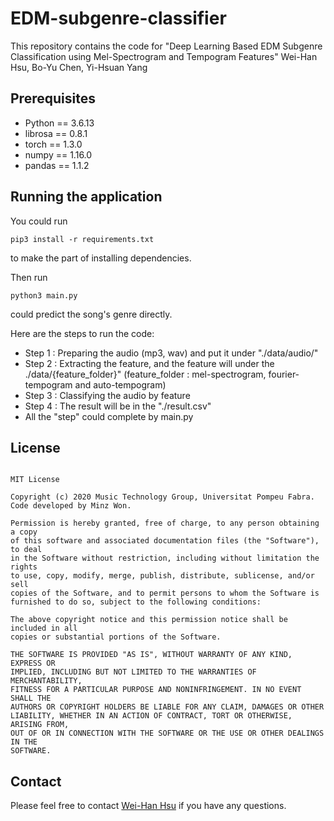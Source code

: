 # EDM-subgenre-classifier
This repository contains the code for "Deep Learning Based EDM Subgenre Classification using Mel-Spectrogram and Tempogram Features" Wei-Han Hsu, Bo-Yu Chen, Yi-Hsuan Yang

## Prerequisites

* Python  == 3.6.13
* librosa == 0.8.1
* torch   == 1.3.0
* numpy   == 1.16.0
* pandas  == 1.1.2

## Running the application

You could run
  <pre><code>pip3 install -r requirements.txt</code></pre>
to make the part of installing dependencies.

Then run
  <pre><code>python3 main.py</code></pre>
could predict the song's genre directly.

Here are the steps to run the code:
* Step 1 : Preparing the audio (mp3, wav) and put it under "./data/audio/"
* Step 2 : Extracting the feature, and the feature will under the ./data/{feature_folder}" (feature_folder : mel-spectrogram, fourier-tempogram and auto-tempogram)
* Step 3 : Classifying the audio by feature
* Step 4 : The result will be in the "./result.csv"
* All the "step" could complete by main.py

## License
<pre><code>
MIT License

Copyright (c) 2020 Music Technology Group, Universitat Pompeu Fabra. Code developed by Minz Won.

Permission is hereby granted, free of charge, to any person obtaining a copy
of this software and associated documentation files (the "Software"), to deal
in the Software without restriction, including without limitation the rights
to use, copy, modify, merge, publish, distribute, sublicense, and/or sell
copies of the Software, and to permit persons to whom the Software is
furnished to do so, subject to the following conditions:

The above copyright notice and this permission notice shall be included in all
copies or substantial portions of the Software.

THE SOFTWARE IS PROVIDED "AS IS", WITHOUT WARRANTY OF ANY KIND, EXPRESS OR
IMPLIED, INCLUDING BUT NOT LIMITED TO THE WARRANTIES OF MERCHANTABILITY,
FITNESS FOR A PARTICULAR PURPOSE AND NONINFRINGEMENT. IN NO EVENT SHALL THE
AUTHORS OR COPYRIGHT HOLDERS BE LIABLE FOR ANY CLAIM, DAMAGES OR OTHER
LIABILITY, WHETHER IN AN ACTION OF CONTRACT, TORT OR OTHERWISE, ARISING FROM,
OUT OF OR IN CONNECTION WITH THE SOFTWARE OR THE USE OR OTHER DEALINGS IN THE
SOFTWARE.
</code></pre>

## Contact
Please feel free to contact [Wei-Han Hsu](https://github.com/ddman1101) if you have any questions.
